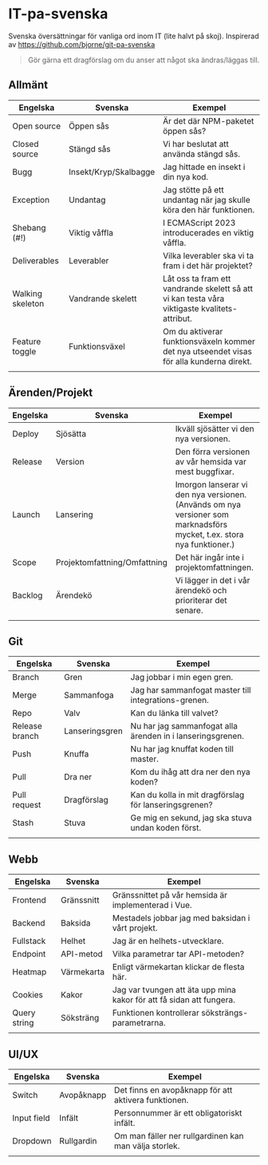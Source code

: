 # IT-pa-svenska
Svenska översättningar för vanliga ord inom IT (lite halvt på skoj). Inspirerad av https://github.com/bjorne/git-pa-svenska
> Gör gärna ett dragförslag om du anser att något ska ändras/läggas till.

## Allmänt
| Engelska | Svenska | Exempel |
|----------|-------------|----------------------------------------------------|
| Open source | Öppen sås | Är det där NPM-paketet öppen sås? |
| Closed source | Stängd sås | Vi har beslutat att använda stängd sås. |
| Bugg | Insekt/Kryp/Skalbagge | Jag hittade en insekt i din nya kod. |
| Exception | Undantag | Jag stötte på ett undantag när jag skulle köra den här funktionen. |
| Shebang (#!) | Viktig våffla | I ECMAScript 2023 introducerades en viktig våffla. |
| Deliverables | Leverabler | Vilka leverabler ska vi ta fram i det här projektet? |
| Walking skeleton | Vandrande skelett | Låt oss ta fram ett vandrande skelett så att vi kan testa våra viktigaste kvalitets-attribut. |
| Feature toggle | Funktionsväxel | Om du aktiverar funktionsväxeln kommer det nya utseendet visas för alla kunderna direkt. |
|  |  |  |

## Ärenden/Projekt
| Engelska | Svenska | Exempel |
|----------|-------------|----------------------------------------------------|
| Deploy | Sjösätta | Ikväll sjösätter vi den nya versionen. |
| Release | Version | Den förra versionen av vår hemsida var mest buggfixar. |
| Launch | Lansering | Imorgon lanserar vi den nya versionen. (Används om nya versioner som marknadsförs mycket, t.ex. stora nya funktioner.) |
| Scope | Projektomfattning/Omfattning | Det här ingår inte i projektomfattningen. |
| Backlog | Ärendekö | Vi lägger in det i vår ärendekö och prioriterar det senare. |
|  |  |  |

## Git
| Engelska | Svenska | Exempel |
|----------|-------------|----------------------------------------------------|
| Branch | Gren | Jag jobbar i min egen gren. |
| Merge | Sammanfoga | Jag har sammanfogat master till integrations-grenen. |
| Repo | Valv | Kan du länka till valvet? |
| Release branch | Lanseringsgren | Nu har jag sammanfogat alla ärenden in i lanseringsgrenen. |
| Push | Knuffa | Nu har jag knuffat koden till master. |
| Pull | Dra ner | Kom du ihåg att dra ner den nya koden? |
| Pull request | Dragförslag | Kan du kolla in mit dragförslag för lanseringsgrenen? |
| Stash | Stuva | Ge mig en sekund, jag ska stuva undan koden först. |
|  |  |  |


## Webb
| Engelska | Svenska | Exempel |
|----------|-------------|----------------------------------------------------|
| Frontend | Gränssnitt | Gränssnittet på vår hemsida är implementerad i Vue. |
| Backend | Baksida | Mestadels jobbar jag med baksidan i vårt projekt. |
| Fullstack | Helhet | Jag är en helhets-utvecklare. |
| Endpoint | API-metod | Vilka parametrar tar API-metoden? |
| Heatmap | Värmekarta | Enligt värmekartan klickar de flesta här. |
| Cookies | Kakor | Jag var tvungen att äta upp mina kakor för att få sidan att fungera. |
| Query string | Söksträng | Funktionen kontrollerar söksträngs-parametrarna. |
|  |  |  |


## UI/UX
| Engelska | Svenska | Exempel |
|----------|-------------|----------------------------------------------------|
| Switch | Avopåknapp | Det finns en avopåknapp för att aktivera funktionen. |
| Input field | Infält | Personnummer är ett obligatoriskt infält. |
| Dropdown | Rullgardin | Om man fäller ner rullgardinen kan man välja storlek. |
|  |  |  |
